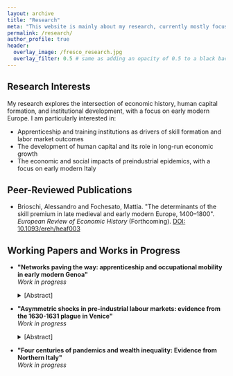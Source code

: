 ```yaml
---
layout: archive
title: "Research"
meta: "This website is mainly about my research, currently mostly focused on the history of early modern Italian labour markets."
permalink: /research/
author_profile: true
header:
  overlay_image: /fresco_research.jpg
  overlay_filter: 0.5 # same as adding an opacity of 0.5 to a black background
---
```


## Research Interests

My research explores the intersection of economic history, human capital formation, and institutional development, with a focus on early modern Europe. I am particularly interested in:

- Apprenticeship and training institutions as drivers of skill formation and labor market outcomes
- The development of human capital and its role in long-run economic growth
- The economic and social impacts of preindustrial epidemics, with a focus on early modern Italy


## Peer-Reviewed Publications

- Brioschi, Alessandro and Fochesato, Mattia. "The determinants of the skill premium in late medieval and early modern Europe, 1400–1800". *European Review of Economic History* (Forthcoming). [DOI: 10.1093/ereh/heaf003](https://academic.oup.com/ereh/advance-article-abstract/doi/10.1093/ereh/heaf003/8114447)


## Working Papers and Works in Progress

- **"Networks paving the way: apprenticeship and occupational mobility in early modern Genoa"**
  <br>
  *Work in progress*
  <br>
  <details class="abstract">
    <summary> [Abstract]</summary>
    <p><em>
      This paper investigates how kinship and professional networks shaped labour market outcomes in early modern Genoa. Using a newly constructed dataset of over 8,000 apprenticeship contracts (1450–1530), I examine the extent to which kinship ties with masters or guild members influenced both entry into apprenticeship and the probability of attaining mastership. Leveraging a probabilistic record linkage strategy to reconstruct career trajectories, I show that apprentices with kinship ties to insiders were significantly more likely to become masters, received shorter contracts and enjoyed better contractual and training conditions. These advantages persisted even during periods of economic contraction, suggesting that apprenticeship functioned not only as an open mechanism for human capital formation but also as a selective filter reinforcing occupational stratification. The findings contribute to debates on the role of guilds in pre-industrial labour markets, offering empirical support for the view that social networks limited access to skilled work and upward mobility.
    </em></p>
  </details>

- **"Asymmetric shocks in pre-industrial labour markets: evidence from the 1630-1631 plague in Venice"**
  <br>
  *Work in progress*
  <br>
  <details class="abstract">
    <summary> [Abstract]</summary>
    <p><em>
      This paper examines how the 1630-31 plague affected apprenticeship wages in Venice, offering new evidence on how pre-industrial labour markets adjusted to large demographic shocks. Using a dataset of more than 17,000 apprenticeship contracts, I reconstruct wage trends before and after the epidemic and compare outcomes across skilled and unskilled trades. Real wages rose in the aftermath of the plague, but the increase was significantly larger in skill-intensive trades, where training was longer and human capital harder to replace. Using a difference-in-differences strategy, I estimate a post-plague skilled wage premium of 12-14 percent, which is robust to controls for contract structure, in-kind payments, and recruitment patterns. These findings suggest that, contrary to the equalizing effects often attributed to the Black Death, the 1630-31 plague reinforced wage hierarchies and entrenched labour market stratification.
    </em></p>
  </details>

- **"Four centuries of pandemics and wealth inequality: Evidence from Northern Italy"**
  <br>
  *Work in progress*




